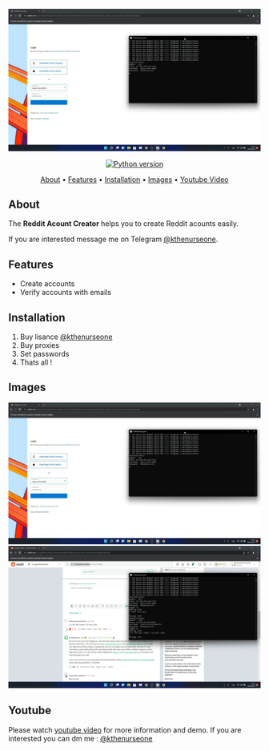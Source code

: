 <p align="center"><a href="https://youtu.be/aW1Q6LQQG_4" target="_blank"><img src="https://github.com/kthenurseone/reddit_shill_bot/blob/main/1.png?raw=true"></a></p>

<p align="center">
    <a href="https://www.python.org/downloads/release/python-380/"><img src="https://img.shields.io/badge/python-3.8-blue.svg?style=plastic" alt="Python version"></a>
</p>

<p align="center">
  <a href="#about">About</a>
  •
  <a href="#features">Features</a>
  •
  <a href="#installation">Installation</a>
  •
  <a href="#images">Images</a>
  •
  <a href="#youtube">Youtube Video</a>
</p>

## About
The **Reddit Acount Creator** helps you to create Reddit acounts easily.

If you are interested message me on Telegram [@kthenurseone](https://t.me/kthenurseone). 

## Features
- Create accounts
- Verify accounts with emails



## Installation
1) Buy lisance [@kthenurseone](https://t.me/kthenurseone)
2) Buy proxies
3) Set passwords
4) Thats all !


## Images
![Telegram Message Bot](https://github.com/kthenurseone/reddit_shill_bot/blob/main/1.png?raw=true)
![Telegram Message Bot](https://github.com/kthenurseone/reddit_shill_bot/blob/main/2.png?raw=true)



## Youtube
Please watch [youtube video](https://youtu.be/aW1Q6LQQG_4) for more information and demo. If you are interested you can dm me : [@kthenurseone](https://t.me/kthenurseone)
